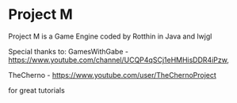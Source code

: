 # Project M
Project M is a Game Engine coded by Rotthin in Java and lwjgl



Special thanks to:
GamesWithGabe - https://www.youtube.com/channel/UCQP4qSCj1eHMHisDDR4iPzw,

TheCherno - https://www.youtube.com/user/TheChernoProject

for great tutorials

